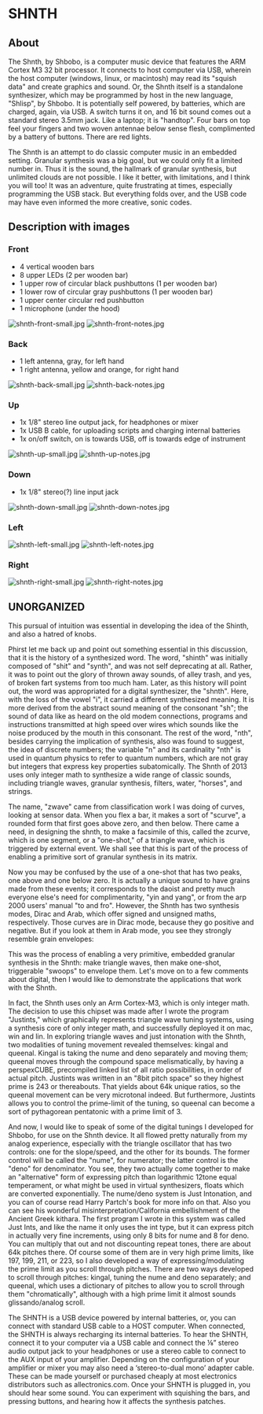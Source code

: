 # SHNTH

## About

The Shnth, by Shbobo, is a computer music device that features the ARM Cortex M3 32 bit processor. It connects to host computer via USB, wherein the host computer (windows, linux, or macintosh) may read its "squish data" and create graphics and sound. Or, the Shnth itself is a standalone synthesizer, which may be programmed by host in the new language, "Shlisp", by Shbobo. It is potentially self powered, by batteries, which are charged, again, via USB. A switch turns it on, and 16 bit sound comes out a standard stereo 3.5mm jack. Like a laptop; it is "handtop". Four bars on top feel your fingers and two woven antennae below sense flesh, complimented by a battery of buttons. There are red lights.

The Shnth is an attempt to do classic computer music in an embedded setting.  Granular synthesis was a big goal, but we could only fit a limited number in.  Thus it is the sound, the hallmark of granular synthesis, but unlimited clouds are not possible.  I like it better, with limitations, and I think you will too!  It was an adventure, quite frustrating at times, especially programming the USB stack.  But everything folds over, and the USB code may have even informed the more creative, sonic codes. 

## Description with images

### Front

* 4 vertical wooden bars
* 8 upper LEDs (2 per wooden bar)
* 1 upper row of circular black pushbuttons (1 per wooden bar)
* 1 lower row of circular gray pushbuttons (1 per wooden bar)
* 1 upper center circular red pushbutton 
* 1 microphone (under the hood)

![shnth-front-small.jpg](https://github.com/montoyamoraga/shbobo-studies/raw/master/images/shnth-front-small.jpg "shnth-front-small.jpg") ![shnth-front-notes.jpg](https://github.com/montoyamoraga/shbobo-studies/raw/master/images/shnth-front-notes.jpg "shnth-front-notes.jpg")

### Back

* 1 left antenna, gray, for left hand
* 1 right antenna, yellow and orange, for right hand

![shnth-back-small.jpg](https://github.com/montoyamoraga/shbobo-studies/raw/master/images/shnth-back-small.jpg "shnth-back-small.jpg") ![shnth-back-notes.jpg](https://github.com/montoyamoraga/shbobo-studies/raw/master/images/shnth-back-notes.jpg "shnth-back-notes.jpg")

### Up

* 1x 1/8" stereo line output jack, for headphones or mixer
* 1x USB B cable, for uploading scripts and charging internal batteries
* 1x on/off switch, on is towards USB, off is towards edge of instrument

![shnth-up-small.jpg](https://github.com/montoyamoraga/shbobo-studies/raw/master/images/shnth-up-small.jpg "shnth-up-small.jpg") ![shnth-up-notes.jpg](https://github.com/montoyamoraga/shbobo-studies/raw/master/images/shnth-up-notes.jpg "shnth-up-notes.jpg")

### Down

* 1x 1/8" stereo(?) line input jack

![shnth-down-small.jpg](https://github.com/montoyamoraga/shbobo-studies/raw/master/images/shnth-down-small.jpg "shnth-down-small.jpg") ![shnth-down-notes.jpg](https://github.com/montoyamoraga/shbobo-studies/raw/master/images/shnth-down-notes.jpg "shnth-down-notes.jpg")

### Left

![shnth-left-small.jpg](https://github.com/montoyamoraga/shbobo-studies/raw/master/images/shnth-left-small.jpg "shnth-left-small.jpg") ![shnth-left-notes.jpg](https://github.com/montoyamoraga/shbobo-studies/raw/master/images/shnth-left-notes.jpg "shnth-left-notes.jpg")

### Right

![shnth-right-small.jpg](https://github.com/montoyamoraga/shbobo-studies/raw/master/images/shnth-right-small.jpg "shnth-right-small.jpg") ![shnth-right-notes.jpg](https://github.com/montoyamoraga/shbobo-studies/raw/master/images/shnth-right-notes.jpg "shnth-right-notes.jpg")


## UNORGANIZED

This pursual of intuition was essential in developing the idea of the Shinth, and also a hatred of knobs.  

Phirst let me back up and point out something essential in this discussion, that it is the history of a synthesized word.  The word, "shinth" was initially composed of "shit" and "synth", and was not self deprecating at all.  Rather, it was to point out the glory of thrown away sounds, of alley trash, and yes, of broken fart systems from too much ham.  Later, as this history will point out, the word was appropriated for a digital synthesizer, the "shnth".  Here, with the loss of the vowel "i", it carried a different synthesized meaning.  It is more derived from the abstract sound meaning of the consonant "sh"; the sound of data like as heard on the old modem connections, programs and instructions transmitted at high speed over wires which sounds like the noise produced by the mouth in this consonant.  The rest of the word, "nth", besides carrying the implication of synthesis, also was found to suggest, the idea of discrete numbers; the variable "n" and its cardinality "nth" is used in quantum physics to refer to quantum numbers, which are not gray but integers that express key properties subatomically.  The Shnth of 2013 uses only integer math to synthesize a wide range of classic sounds, including triangle waves, granular synthesis, filters, water, "horses", and strings. 

The name, "zwave" came from classification work I was doing of curves, looking at sensor data.  When you flex a bar, it makes a sort of "scurve", a rounded form that first goes above zero, and then below.  There came a need, in designing the shnth, to make a facsimile of this, called the zcurve, which is one segment, or a "one-shot," of a triangle wave, which is triggered by external event.  We shall see that this is part of the process of enabling a primitive sort of granular synthesis in its matrix.

Now you may be confused by the use of a one-shot that has two peaks, one above and one below zero.  It is actually a unique sound to have grains made from these events; it corresponds to the daoist and pretty much everyone else's need for complimentarity, "yin and yang", or from the arp 2000 users' manual "to and fro".  However, the Shnth has two synthesis modes, Dirac and Arab, which offer signed and unsigned maths, respectively.  Those curves are in Dirac mode, because they go positive and negative.  But if you look at them in Arab mode, you see they strongly resemble grain envelopes:

This was the process of enabling a very primitive, embedded granular synthesis in the Shnth: make triangle waves, then make one-shot, triggerable "swoops" to envelope them.  Let's move on to a few comments about digital, then I would like to demonstrate the applications that work with the Shnth.

In fact, the Shnth uses only an Arm Cortex-M3, which is only integer math.  The decision to use this chipset was made after I wrote the program "Justints," which graphically represents triangle wave tuning systems, using a synthesis core of only integer math, and successfully deployed it on mac, win and lin.  In exploring triangle waves and just intonation with the Shnth, two modalities of tuning movement revealed themselves: kingal and queenal.  Kingal is taking the nume and deno separately and moving them; queenal moves through the compound space melismatically, by having a perspexCUBE, precompiled linked list of all ratio possibilities, in order of actual pitch.  Justints was written in an "8bit pitch space" so they highest prime is 243 or thereabouts.  That yields about 64k unique ratios, so the queenal movement can be very microtonal indeed.  But furthermore, Justints allows you to control the prime-limit of the tuning, so queenal can become a sort of pythagorean pentatonic with a prime limit of 3. 

And now, I would like to speak of some of the digital tunings I developed for Shbobo, for use on the Shnth device.  It all flowed pretty naturally from my analog experience, especially with the triangle oscillator that has two controls: one for the slope/speed, and the other for its bounds.  The former control will be called the "nume", for numerator; the latter control is the "deno" for denominator.  You see, they two actually come together to make an "alternative" form of expressing pitch than logarithmic 12tone equal temperament, or what might be used in virtual synthesizers, floats which are converted exponentially.  The nume/deno system is Just Intonation, and you can of course read Harry Partch's book for more info on that.  Also you can see his wonderful misinterpretation/California embellishment of the Ancient Greek kithara.  The first program I wrote in this system was called Just Ints, and like the name it only uses the int type, but it can express pitch in actually very fine increments, using only 8 bits for nume and 8 for deno.  You can multiply that out and not discounting repeat tones, there are about 64k pitches there.  Of course some of them are in very high prime limits, like 197, 199, 211, or 223, so I also developed a way of expressing/modulating the prime limit as you scroll through pitches.  There are two ways developed to scroll through pitches: kingal, tuning the nume and deno separately; and queenal, which uses a dictionary of pitches to allow you to scroll through them "chromatically", although with a high prime limit it almost sounds glissando/analog scroll.

The SHNTH is a USB device powered by internal batteries, or, you can connect with standard USB cable to a HOST computer.  When connected, the SHNTH is always recharging its internal batteries.  To hear the SHNTH, connect it to your computer via a USB cable and connect the ⅛” stereo audio output jack to your headphones or use a stereo cable to connect to the AUX input of your amplifier. Depending on the configuration of your amplifier or mixer you may also need a ‘stereo-to-dual mono’ adapter cable. These can be made yourself or purchased cheaply at most electronics distributors such as allectronics.com. Once your SHNTH is plugged in, you should hear some sound.  You can experiment with squishing the bars, and pressing buttons, and hearing how it affects the synthesis patches.
